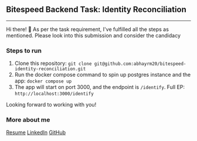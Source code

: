 ## Bitespeed Backend Task: Identity Reconciliation

---

Hi there! 👋
As per the task requirement, I've fulfilled all the steps as mentioned. Please look into this submission and consider the candidacy

### Steps to run

1. Clone this repository:
   `git clone git@github.com:abhayrm20/bitespeed-identity-reconciliation.git`
2. Run the docker compose command to spin up postgres instance and the app:
   `docker compose up`
3. The app will start on port 3000, and the endpoint is `/identify`.
   Full EP: `http://localhost:3000/identify`

Looking forward to working with you!

### More about me

[Resume](https://github.com/abhayrm20/bitespeed-identity-reconciliation/blob/main/Abhay%20R%20Muni%20-%20Backend%20Developer.pdf)
[LinkedIn](linkedin.com/in/abhayrm20)
[GitHub](https://github.com/abhayrm20)
